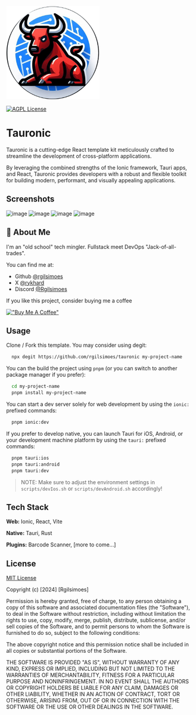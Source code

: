 
[<img src="./src/assets/img/tauronic_logo.png" width="250"/>](./src/assets/img/tauronic_logo.png?raw=true)


[![AGPL License](https://img.shields.io/badge/license-AGPL-blue.svg)](http://www.gnu.org/licenses/agpl-3.0)


# Tauronic

Tauronic is a cutting-edge React template kit meticulously crafted to streamline the development of cross-platform applications.

By leveraging the combined strengths of the Ionic framework, Tauri apps, and React, Tauronic provides developers with a robust and flexible toolkit for building modern, performant, and visually appealing applications.

## Screenshots
![image](https://github.com/rgilsimoes/Tauronic/assets/20357414/4ed7b4b4-6fee-49e6-b30d-ca6760bebc75)
![image](https://github.com/rgilsimoes/Tauronic/assets/20357414/6df00366-f343-4906-982b-ea17c3da26dd)
![image](https://github.com/rgilsimoes/Tauronic/assets/20357414/ce0648ca-123d-4792-8c24-79b7dacf8493)
![image](https://github.com/rgilsimoes/Tauronic/assets/20357414/d20e144c-154d-4856-94c5-ac4759f29441)


## 🚀 About Me
I'm an "old school" tech mingler. Fullstack meet DevOps "Jack-of-all-trades".

You can find me at:

-  Github [@rgilsimoes](https://www.github.com/rgilsimoes)
-  X [@rykhard](https://www.x.com/rykhard)
-  Discord [@Rgilsimoes](https://www.discord.com/users/rgilsimoes)

If you like this project, consider buying me a coffee

[!["Buy Me A Coffee"](https://www.buymeacoffee.com/assets/img/custom_images/orange_img.png)](https://www.buymeacoffee.com/rgilsimoes)


##  Usage

Clone / Fork this template. You may consider using degit:

```bash
  npx degit https://github.com/rgilsimoes/tauronic my-project-name
```

You can the build the project using `pnpm` (or you can switch to another package manager if you prefer):

```bash
  cd my-project-name
  pnpm install my-project-name
```

You can start a dev server solely for web development by using the `ionic:` prefixed commands:

```bash
  pnpm ionic:dev
```
If you prefer to develop native, you can launch Tauri for iOS, Android, or your development machine platform by using the `tauri:` prefixed commands:

```bash
  pnpm tauri:ios
  pnpm tauri:android
  pnpm tauri:dev
```

> NOTE: Make sure to adjust the environment settings in `scripts/devIos.sh` or `scripts/devAndroid.sh` accordingly!

## Tech Stack

**Web:** Ionic, React, Vite

**Native:** Tauri, Rust

**Plugins:** Barcode Scanner, [more to come...]

## License

[MIT License](https://choosealicense.com/licenses/mit/)

Copyright (c) [2024] [Rgilsimoes]

Permission is hereby granted, free of charge, to any person obtaining a copy
of this software and associated documentation files (the "Software"), to deal
in the Software without restriction, including without limitation the rights
to use, copy, modify, merge, publish, distribute, sublicense, and/or sell
copies of the Software, and to permit persons to whom the Software is
furnished to do so, subject to the following conditions:

The above copyright notice and this permission notice shall be included in all
copies or substantial portions of the Software.

THE SOFTWARE IS PROVIDED "AS IS", WITHOUT WARRANTY OF ANY KIND, EXPRESS OR
IMPLIED, INCLUDING BUT NOT LIMITED TO THE WARRANTIES OF MERCHANTABILITY,
FITNESS FOR A PARTICULAR PURPOSE AND NONINFRINGEMENT. IN NO EVENT SHALL THE
AUTHORS OR COPYRIGHT HOLDERS BE LIABLE FOR ANY CLAIM, DAMAGES OR OTHER
LIABILITY, WHETHER IN AN ACTION OF CONTRACT, TORT OR OTHERWISE, ARISING FROM,
OUT OF OR IN CONNECTION WITH THE SOFTWARE OR THE USE OR OTHER DEALINGS IN THE
SOFTWARE.

